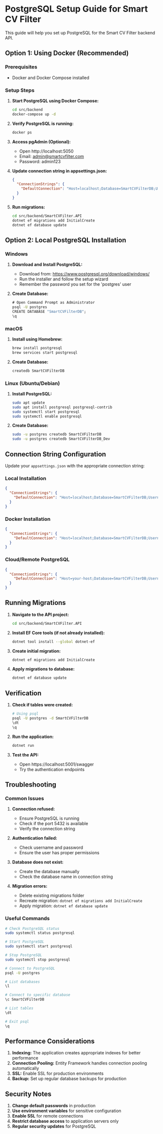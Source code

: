 # PostgreSQL Setup Guide for Smart CV Filter

This guide will help you set up PostgreSQL for the Smart CV Filter backend API.

## Option 1: Using Docker (Recommended)

### Prerequisites

- Docker and Docker Compose installed

### Setup Steps

1. **Start PostgreSQL using Docker Compose:**

   ```bash
   cd src/backend
   docker-compose up -d
   ```

2. **Verify PostgreSQL is running:**

   ```bash
   docker ps
   ```

3. **Access pgAdmin (Optional):**

   - Open http://localhost:5050
   - Email: admin@smartcvfilter.com
   - Password: admin123

4. **Update connection string in appsettings.json:**

   ```json
   {
     "ConnectionStrings": {
       "DefaultConnection": "Host=localhost;Database=SmartCVFilterDB;Username=postgres;Password=postgres123;Port=5432"
     }
   }
   ```

5. **Run migrations:**
   ```bash
   cd src/backend/SmartCVFilter.API
   dotnet ef migrations add InitialCreate
   dotnet ef database update
   ```

## Option 2: Local PostgreSQL Installation

### Windows

1. **Download and Install PostgreSQL:**

   - Download from: https://www.postgresql.org/download/windows/
   - Run the installer and follow the setup wizard
   - Remember the password you set for the 'postgres' user

2. **Create Database:**
   ```cmd
   # Open Command Prompt as Administrator
   psql -U postgres
   CREATE DATABASE "SmartCVFilterDB";
   \q
   ```

### macOS

1. **Install using Homebrew:**

   ```bash
   brew install postgresql
   brew services start postgresql
   ```

2. **Create Database:**
   ```bash
   createdb SmartCVFilterDB
   ```

### Linux (Ubuntu/Debian)

1. **Install PostgreSQL:**

   ```bash
   sudo apt update
   sudo apt install postgresql postgresql-contrib
   sudo systemctl start postgresql
   sudo systemctl enable postgresql
   ```

2. **Create Database:**
   ```bash
   sudo -u postgres createdb SmartCVFilterDB
   sudo -u postgres createdb SmartCVFilterDB_Dev
   ```

## Connection String Configuration

Update your `appsettings.json` with the appropriate connection string:

### Local Installation

```json
{
  "ConnectionStrings": {
    "DefaultConnection": "Host=localhost;Database=SmartCVFilterDB;Username=postgres;Password=your_password_here;Port=5432"
  }
}
```

### Docker Installation

```json
{
  "ConnectionStrings": {
    "DefaultConnection": "Host=localhost;Database=SmartCVFilterDB;Username=postgres;Password=postgres123;Port=5432"
  }
}
```

### Cloud/Remote PostgreSQL

```json
{
  "ConnectionStrings": {
    "DefaultConnection": "Host=your-host;Database=SmartCVFilterDB;Username=your-username;Password=your-password;Port=5432;SSL Mode=Require;"
  }
}
```

## Running Migrations

1. **Navigate to the API project:**

   ```bash
   cd src/backend/SmartCVFilter.API
   ```

2. **Install EF Core tools (if not already installed):**

   ```bash
   dotnet tool install --global dotnet-ef
   ```

3. **Create initial migration:**

   ```bash
   dotnet ef migrations add InitialCreate
   ```

4. **Apply migrations to database:**
   ```bash
   dotnet ef database update
   ```

## Verification

1. **Check if tables were created:**

   ```bash
   # Using psql
   psql -U postgres -d SmartCVFilterDB
   \dt
   \q
   ```

2. **Run the application:**

   ```bash
   dotnet run
   ```

3. **Test the API:**
   - Open https://localhost:5001/swagger
   - Try the authentication endpoints

## Troubleshooting

### Common Issues

1. **Connection refused:**

   - Ensure PostgreSQL is running
   - Check if the port 5432 is available
   - Verify the connection string

2. **Authentication failed:**

   - Check username and password
   - Ensure the user has proper permissions

3. **Database does not exist:**

   - Create the database manually
   - Check the database name in connection string

4. **Migration errors:**
   - Delete existing migrations folder
   - Recreate migration: `dotnet ef migrations add InitialCreate`
   - Apply migration: `dotnet ef database update`

### Useful Commands

```bash
# Check PostgreSQL status
sudo systemctl status postgresql

# Start PostgreSQL
sudo systemctl start postgresql

# Stop PostgreSQL
sudo systemctl stop postgresql

# Connect to PostgreSQL
psql -U postgres

# List databases
\l

# Connect to specific database
\c SmartCVFilterDB

# List tables
\dt

# Exit psql
\q
```

## Performance Considerations

1. **Indexing:** The application creates appropriate indexes for better performance
2. **Connection Pooling:** Entity Framework handles connection pooling automatically
3. **SSL:** Enable SSL for production environments
4. **Backup:** Set up regular database backups for production

## Security Notes

1. **Change default passwords** in production
2. **Use environment variables** for sensitive configuration
3. **Enable SSL** for remote connections
4. **Restrict database access** to application servers only
5. **Regular security updates** for PostgreSQL
